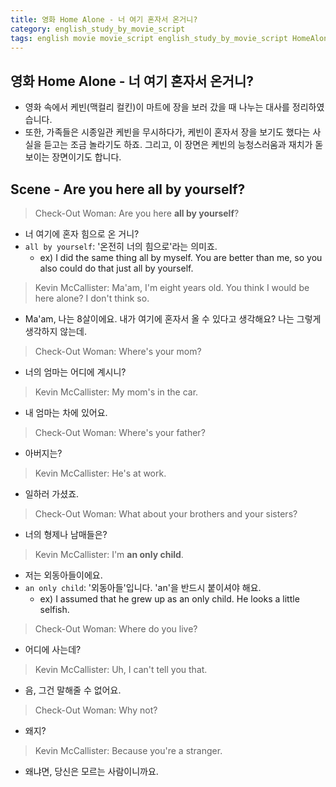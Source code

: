 ```yaml
---
title: 영화 Home Alone - 너 여기 혼자서 온거니?
category: english_study_by_movie_script
tags: english movie movie_script english_study_by_movie_script HomeAlone
---
```


## 영화 Home Alone - 너 여기 혼자서 온거니?

- 영화 속에서 케빈(맥컬리 컬킨)이 마트에 장을 보러 갔을 때 나누는 대사를 정리하였습니다. 
- 또한, 가족들은 시종일관 케빈을 무시하다가, 케빈이 혼자서 장을 보기도 했다는 사실을 듣고는 조금 놀라기도 하죠. 그리고, 이 장면은 케빈의 능청스러움과 재치가 돋보이는 장면이기도 합니다.

## Scene - Are you here all by yourself?

> Check-Out Woman: Are you here **all by yourself**?

- 너 여기에 혼자 힘으로 온 거니? 
- `all by yourself`: '온전히 너의 힘으로'라는 의미죠. 
  - ex) I did the same thing all by myself. You are better than me, so you also could do that just all by yourself.

> Kevin McCallister: Ma'am, I'm eight years old. You think I would be here alone? I don't think so.

- Ma'am, 나는 8살이에요. 내가 여기에 혼자서 올 수 있다고 생각해요? 나는 그렇게 생각하지 않는데. 

> Check-Out Woman: Where's your mom?

- 너의 엄마는 어디에 계시니? 

> Kevin McCallister: My mom's in the car.

- 내 엄마는 차에 있어요.

> Check-Out Woman: Where's your father?

- 아버지는? 

> Kevin McCallister: He's at work.

- 일하러 가셨죠.

> Check-Out Woman: What about your brothers and your sisters?

- 너의 형제나 남매들은? 

> Kevin McCallister: I'm **an only child**.

- 저는 외동아들이에요.
- `an only child`: '외동아들'입니다. 'an'을 반드시 붙이셔야 해요. 
  - ex) I assumed that he grew up as an only child. He looks a little selfish.

> Check-Out Woman: Where do you live?

- 어디에 사는데? 

> Kevin McCallister: Uh, I can't tell you that.

- 음, 그건 말해줄 수 없어요.

> Check-Out Woman: Why not?

- 왜지? 

> Kevin McCallister: Because you're a stranger.

- 왜냐면, 당신은 모르는 사람이니까요.
